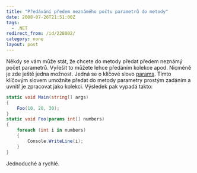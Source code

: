 ```yaml
---
title: "Předávání předem neznámého počtu parametrů do metody"
date: 2008-07-26T21:51:00Z
tags:
  - .NET
redirect_from: /id/228002/
category: none
layout: post
---
```

Někdy se vám může stát, že chcete do metody předat předem neznámý počet parametrů. Vyřešit to můžete lehce předáním kolekce apod. Nicméně je zde ještě jedna možnost. Jedná se o klíčové slovo [params][1]. Tímto klíčovým slovem umožníte předat do metody parametry prostým zadáním a uvnitř je zpracovat jako kolekci. Výsledek pak vypadá takto:

```csharp
static void Main(string[] args)
{
    Foo(10, 20, 30);
}
static void Foo(params int[] numbers)
{
    foreach (int i in numbers)
    {
        Console.WriteLine(i);
    }
}
```

Jednoduché a rychlé.

[1]: http://msdn.microsoft.com/en-us/library/w5zay9db(VS.80).aspx
